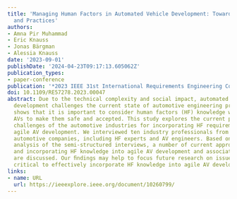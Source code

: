```yaml
---
title: 'Managing Human Factors in Automated Vehicle Development: Towards Challenges
  and Practices'
authors:
- Amna Pir Muhammad
- Eric Knauss
- Jonas Bärgman
- Alessia Knauss
date: '2023-09-01'
publishDate: '2024-04-23T09:17:13.605062Z'
publication_types:
- paper-conference
publication: '*2023 IEEE 31st International Requirements Engineering Conference (RE)*'
doi: 10.1109/RE57278.2023.00047
abstract: Due to the technical complexity and social impact, automated vehicle (AV)
  development challenges the current state of automotive engineering practice. Research
  shows that it is important to consider human factors (HF) knowledge when developing
  AVs to make them safe and accepted. This study explores the current practices and
  challenges of the automotive industries for incorporating HF requirements during
  agile AV development. We interviewed ten industry professionals from several Swedish
  automotive companies, including HF experts and AV engineers. Based on our qualitative
  analysis of the semi-structured interviews, a number of current approaches for communicating
  and incorporating HF knowledge into agile AV development and associated challenges
  are discussed. Our ﬁndings may help to focus future research on issues that are
  critical to effectively incorporate HF knowledge into agile AV development.
links:
- name: URL
  url: https://ieeexplore.ieee.org/document/10260799/
---
```

